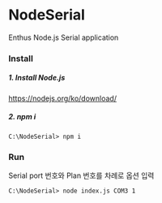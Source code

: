 # NodeSerial
Enthus Node.js Serial application

### Install

##### 1. Install Node.js
https://nodejs.org/ko/download/

##### 2. npm i
```
C:\NodeSerial> npm i
```

### Run
Serial port 번호와 Plan 번호를 차례로 옵션 입력
```
C:\NodeSerial> node index.js COM3 1
```
